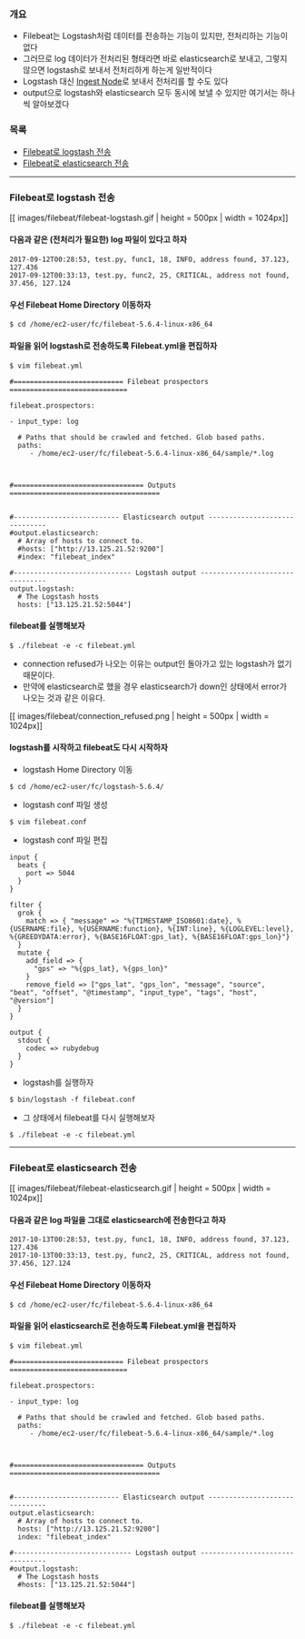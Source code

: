 ### 개요
* Filebeat는 Logstash처럼 데이터를 전송하는 기능이 있지만, 전처리하는 기능이 없다
* 그러므로 log 데이터가 전처리된 형태라면 바로 elasticsearch로 보내고, 그렇지 않으면 logstash로 보내서 전처리하게 하는게 일반적이다
* Logstash 대신 [Ingest Node](https://github.com/higee/elastic/wiki/Ingest-Node)로 보내서 전처리를 할 수도 있다
* output으로 logstash와 elasticsearch 모두 동시에 보낼 수 있지만 여기서는 하나씩 알아보겠다

### 목록
* [Filebeat로 logstash 전송](#filebeat-logstash)
* [Filebeat로 elasticsearch 전송](#filebeat-elasticsearch)

---

<a name='filebeat-logstash'></a>
### Filebeat로 logstash 전송

[[ images/filebeat/filebeat-logstash.gif | height = 500px | width = 1024px]]

#### 다음과 같은 (전처리가 필요한) log 파일이 있다고 하자

```
2017-09-12T00:28:53, test.py, func1, 18, INFO, address found, 37.123, 127.436
2017-09-12T00:33:13, test.py, func2, 25, CRITICAL, address not found, 37.456, 127.124
```

#### 우선 Filebeat Home Directory 이동하자
```
$ cd /home/ec2-user/fc/filebeat-5.6.4-linux-x86_64
```

#### 파일을 읽어 logstash로 전송하도록 Filebeat.yml을 편집하자
```
$ vim filebeat.yml
```

```
#=========================== Filebeat prospectors =============================

filebeat.prospectors:

- input_type: log

  # Paths that should be crawled and fetched. Glob based paths.
  paths:
     - /home/ec2-user/fc/filebeat-5.6.4-linux-x86_64/sample/*.log



#================================ Outputs =====================================


#-------------------------- Elasticsearch output ------------------------------
#output.elasticsearch:
  # Array of hosts to connect to.
  #hosts: ["http://13.125.21.52:9200"]
  #index: "filebeat_index"

#----------------------------- Logstash output --------------------------------
output.logstash:
  # The Logstash hosts
  hosts: ["13.125.21.52:5044"]
```

#### filebeat를 실행해보자
```
$ ./filebeat -e -c filebeat.yml
```

* connection refused가 나오는 이유는 output인 돌아가고 있는 logstash가 없기 때문이다.
* 만약에 elasticsearch로 했을 경우 elasticsearch가 down인 상태에서 error가 나오는 것과 같은 이유다.

[[ images/filebeat/connection_refused.png | height = 500px | width = 1024px]]

#### logstash를 시작하고 filebeat도 다시 시작하자

* logstash Home Directory 이동
```
$ cd /home/ec2-user/fc/logstash-5.6.4/
```
    
* logstash conf 파일 생성
```
$ vim filebeat.conf
```

* logstash conf 파일 편집
```
input {
  beats {
    port => 5044
  }
}

filter {
  grok {
    match => { "message" => "%{TIMESTAMP_ISO8601:date}, %{USERNAME:file}, %{USERNAME:function}, %{INT:line}, %{LOGLEVEL:level}, %{GREEDYDATA:error}, %{BASE16FLOAT:gps_lat}, %{BASE16FLOAT:gps_lon}"}
  }
  mutate {
    add_field => {
      "gps" => "%{gps_lat}, %{gps_lon}"
    }
    remove_field => ["gps_lat", "gps_lon", "message", "source", "beat", "offset", "@timestamp", "input_type", "tags", "host", "@version"]
  }
}

output {
  stdout {
    codec => rubydebug
  }
}
```

* logstash를 실행하자
```
$ bin/logstash -f filebeat.conf
```

* 그 상태에서 filebeat를 다시 실행해보자
```
$ ./filebeat -e -c filebeat.yml
```

---

<a name='filebeat-elasticsearch'></a>
### Filebeat로 elasticsearch 전송

[[ images/filebeat/filebeat-elasticsearch.gif | height = 500px | width = 1024px]]

#### 다음과 같은 log 파일을 그대로 elasticsearch에 전송한다고 하자

```
2017-10-13T00:28:53, test.py, func1, 18, INFO, address found, 37.123, 127.436
2017-10-13T00:33:13, test.py, func2, 25, CRITICAL, address not found, 37.456, 127.124
```

#### 우선 Filebeat Home Directory 이동하자
```
$ cd /home/ec2-user/fc/filebeat-5.6.4-linux-x86_64
```

#### 파일을 읽어 elasticsearch로 전송하도록 Filebeat.yml을 편집하자
```
$ vim filebeat.yml
```

```
#=========================== Filebeat prospectors =============================

filebeat.prospectors:

- input_type: log

  # Paths that should be crawled and fetched. Glob based paths.
  paths:
     - /home/ec2-user/fc/filebeat-5.6.4-linux-x86_64/sample/*.log



#================================ Outputs =====================================


#-------------------------- Elasticsearch output ------------------------------
output.elasticsearch:
  # Array of hosts to connect to.
  hosts: ["http://13.125.21.52:9200"]
  index: "filebeat_index"

#----------------------------- Logstash output --------------------------------
#output.logstash:
  # The Logstash hosts
  #hosts: ["13.125.21.52:5044"]
```

#### filebeat를 실행해보자
```
$ ./filebeat -e -c filebeat.yml
```

